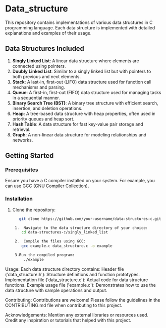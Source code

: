 # Data_structure

This repository contains implementations of various data structures in C programming language. Each data structure is implemented with detailed explanations and examples of their usage.

## Data Structures Included

1. **Singly Linked List**: A linear data structure where elements are connected using pointers.
2. **Doubly Linked List**: Similar to a singly linked list but with pointers to both previous and next elements.
3. **Stack**: A last-in, first-out (LIFO) data structure used for function call mechanisms and parsing.
4. **Queue**: A first-in, first-out (FIFO) data structure used for managing tasks in a sequential manner.
5. **Binary Search Tree (BST)**: A binary tree structure with efficient search, insertion, and deletion operations.
6. **Heap**: A tree-based data structure with heap properties, often used in priority queues and heap sort.
7. **Hash Table**: A data structure for fast key-value pair storage and retrieval.
8. **Graph**: A non-linear data structure for modeling relationships and networks.

## Getting Started

### Prerequisites

Ensure you have a C compiler installed on your system. For example, you can use GCC (GNU Compiler Collection).

### Installation

1. Clone the repository:
   ```sh
      git clone https://github.com/your-username/data-structures-c.git

    1.  Navigate to the data structure directory of your choice:
       cd data-structures-c/singly_linked_list

    2.  Compile the files using GCC:
       gcc example.c data_structure.c -o example

    3.Run the compiled program:
        ./example

Usage:
    Each data structure directory contains:
            Header file ('data_structure.h'): Structure definitions and function prototypes.
            Implementation file ('data_structure.c'): Actual code for data structure functions.
            Example usage file ('example.c'): Demonstrates how to use the data structure with sample operations and output.

 Contributing:
    Contributions are welcome! Please follow the guidelines in the CONTRIBUTING.md file when contributing to this project.

 Acknowledgements:
   Mention any external libraries or resources used.
   Credit any inspiration or tutorials that helped with this project.
   
